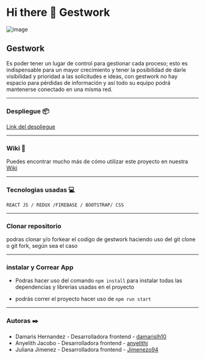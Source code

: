 # Hi there 👋 Gestwork

![image](https://res.cloudinary.com/df90q7vvj/image/upload/v1649207772/GestWork/GestworkAzul_lfe7yf.svg)

##  Gestwork
Es poder tener un lugar de control para gestionar cada proceso; esto es indispensable para un mayor crecimiento y tener la posibilidad de darle visibilidad y prioridad a las solicitudes e ideas, con gestwork no hay espacio para pérdidas de información y así todo su equipo podrá mantenerse
conectado en una misma red.

*********************

### Despliegue 📦

[Link del despliegue](https://gestwork-bad1b.web.app/landing)

*********************
### Wiki 📖

Puedes encontrar mucho más de cómo utilizar este proyecto en nuestra [Wiki](https://github.com/academia-geek/demo-day-projects-gestwork/wiki)

**********************
 ### Tecnologias usadas 💻

`REACT JS / REDUX /FIREBASE / BOOTSTRAP/ CSS`

*********************

### Clonar repositorio

podras clonar y/o forkear el codigo de gestwork haciendo uso del git clone o git fork, según sea el caso

*********************

### instalar y Correar  App

- Podras hacer uso del comando  `npm install` para instalar todas las dependencias y librerias usadas en el proyecto

- podrás correr el proyecto hacer uso de `npm run start`

**********************

### Autoras ✒️
* Damaris Hernandez - Desarrolladora frontend - [damarislh10](https://github.com/damarislh10)
* Anyelith Jacobo   - Desarrolladora frontend - [anyelithj](https://github.com/anyelithj)
* Juliana Jimenez   - Desarrolladora frontend - [Jimenezo94](https://github.com/Jimenezo94)

